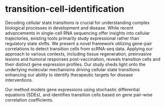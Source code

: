 # transition-cell-identification
Decoding cellular state transitions is crucial for understanding complex biological processes in development and disease. While recent advancements in single-cell RNA sequencing offer insights into cellular trajectories, existing tools primarily study expressional rather than regulatory state shifts. We present a novel framework utilizing gene-pair correlations to detect transition cells from scRNA-seq data. Applying our approach to various contexts, including tissue regeneration, preinvasive lesions and humoral responses post-vaccination, reveals transition cells and their distinct gene expression profiles. Our study sheds light onto the underlying molecular mechanisms driving cellular state transitions enhancing our ability to identify therapeutic targets for disease interventions.

Our method models gene expressions using stochastic differential equations (SDEs), and identifies transition cells based on gene pair-wise correlation coefficients.
